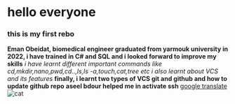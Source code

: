 # hello everyone
### this is my first rebo

 **Eman Obeidat, biomedical engineer graduated from yarmouk university in 2022, i have trained in C# and SQL and i looked forward to improve my skills**
 *i have learnt different important commands like cd,mkdir,nano,pwd,cd..,ls,ls -a,touch,cat,tree etc*
 *i also learnt about VCS and its features*
 **finally, i learnt two types of VCS git and github and how to update github repo**
**aseel bdour helped me in activate ssh**
 [google translate](https://www.google.com/search?q=goo&rlz=1C1CHZN_enJO1045JO1045&oq=goo&aqs=chrome..35i39j69i57j69i65j5j69i65l2j69i60l2.2041j0j7&sourceid=chrome&ie=UTF-8)
![cat](catt.jbg)
